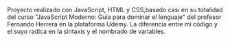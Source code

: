 Proyecto realizado con JavaScript, HTML y CSS,basado casi en su totalidad del curso "JavaScript Moderno: Guía para dominar el lenguaje" del profesor Fernando Herrera en la plataforma Udemy. La diferencia entre mi código y el suyo radica en la sintaxis y el nombrado de variables.